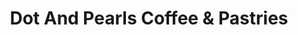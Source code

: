 ---
title: "Dot And Pearls Coffee & Pastries"
url: /high-point/dot-and-pearls-coffee-and-pastries/
shop: bakery
---